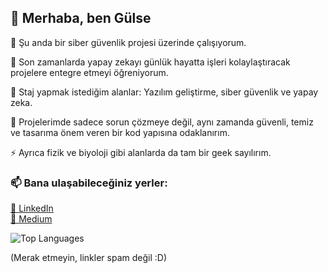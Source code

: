 ## 👋 Merhaba, ben Gülse


🔭 Şu anda bir siber güvenlik projesi üzerinde çalışıyorum.

🌱 Son zamanlarda yapay zekayı günlük hayatta işleri kolaylaştıracak projelere entegre etmeyi öğreniyorum.

👯 Staj yapmak istediğim alanlar: Yazılım geliştirme, siber güvenlik ve yapay zeka.

💬 Projelerimde sadece sorun çözmeye değil, aynı zamanda güvenli, temiz ve tasarıma önem veren bir kod yapısına odaklanırım.

⚡ Ayrıca fizik ve biyoloji gibi alanlarda da tam bir geek sayılırım. 

### 📫 Bana ulaşabileceğiniz yerler:

[💼 LinkedIn](https://www.linkedin.com/in/g%C3%BClse-kay%C4%B1kc%C4%B1-4624391aa/)  
[📝 Medium](https://medium.com/@gulsekykc)

![Top Languages](https://github-readme-stats.vercel.app/api/top-langs/?username=gulsekykc&layout=compact&theme=tokyonight)

(Merak etmeyin, linkler spam değil :D)



